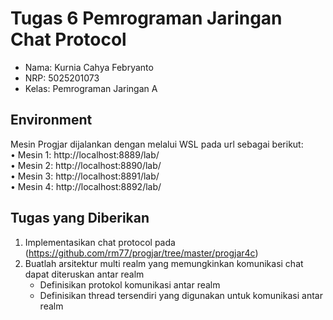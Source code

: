 # Tugas 6 Pemrograman Jaringan Chat Protocol
- Nama: Kurnia Cahya Febryanto
- NRP: 5025201073
- Kelas: Pemrograman Jaringan A

## Environment
Mesin Progjar dijalankan dengan melalui WSL pada url sebagai berikut: </br>
•	Mesin 1: http://localhost:8889/lab/ </br>
•	Mesin 2: http://localhost:8890/lab/ </br>
•	Mesin 3: http://localhost:8891/lab/ </br>
•	Mesin 4: http://localhost:8892/lab/ </br>

## Tugas yang Diberikan
1. Implementasikan chat protocol pada (https://github.com/rm77/progjar/tree/master/progjar4c) </br>
2. Buatlah arsitektur multi realm yang memungkinkan komunikasi chat dapat diteruskan antar realm
     - Definisikan protokol komunikasi antar realm
     - Definisikan thread tersendiri yang digunakan untuk komunikasi antar realm
     